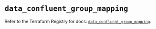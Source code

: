 # `data_confluent_group_mapping`

Refer to the Terraform Registry for docs: [`data_confluent_group_mapping`](https://registry.terraform.io/providers/confluentinc/confluent/2.9.0/docs/data-sources/group_mapping).
